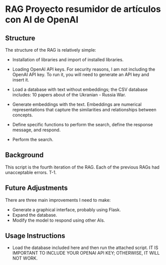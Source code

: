 # RAG Proyecto resumidor de artículos con AI de OpenAI

## Structure
The structure of the RAG is relatively simple:

* Installation of libraries and import of installed libraries.
  
* Loading OpenAI API keys. For security reasons, I am not including the OpenAI API key. To run it, you will need to generate an API key and insert it.

* Load a database with text without embeddings; the CSV database includes: 10 papers about of the Ukranian - Russia War.

* Generate embeddings with the text. Embeddings are numerical representations that capture the similarities and relationships between concepts.

* Define specific functions to perform the search, define the response message, and respond.

* Perform the search.

## Background
This script is the fourth iteration of the RAG. Each of the previous RAGs had unacceptable errors. T-1.

## Future Adjustments
There are three main improvements I need to make:

* Generate a graphical interface, probably using Flask.
* Expand the database.
* Modify the model to respond using other AIs.

## Usage Instructions
* Load the database included here and then run the attached script. IT IS IMPORTANT TO INCLUDE YOUR OPENAI API KEY; OTHERWISE, IT WILL NOT WORK.
